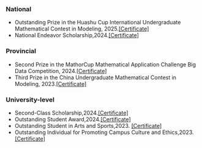 ### National
- Outstanding Prize in the Huashu Cup International Undergraduate Mathematical Contest in Modeling, 2025.[[Certificate]](https://github.com/houpingqing/Certificate-of-Award/blob/main/Certificate%20of%20Award/Outstanding%20Prize%20in%20the%20Huashu%20Cup%20International%20Undergraduate%20Mathematical%20Contest%20in%20Modeling.pdf)
- National Endeavor Scholarship,2024.[[Certificate]](https://github.com/houpingqing/Certificate-of-Award/blob/main/Certificate%20of%20Award/National%20Endeavor%20Scholarship.pdf)
### Provincial
- Second Prize in the MathorCup Mathematical Application Challenge Big Data Competition, 2024.[[Certificate]](https://github.com/houpingqing/Certificate-of-Award/blob/main/Certificate%20of%20Award/Second%20Prize%20in%20the%20MathorCup%20Mathematical%20Application%20Challenge%20Big%20Data%20Competition.pdf)
- Third Prize in the China Undergraduate Mathematical Contest in Modeling, 2023.[[Certificate]](https://github.com/houpingqing/Certificate-of-Award/blob/main/Certificate%20of%20Award/Third%20Prize%20in%20the%20China%20Undergraduate%20Mathematical%20Contest%20in%20Modeling.pdf)
### University-level
- Second-Class Scholarship,2024.[[Certificate]](https://github.com/houpingqing/Certificate-of-Award/blob/main/Certificate%20of%20Award/Second-Class%20Scholarship.pdf)
- Outstanding Student Award,2024.[[Certificate]](https://github.com/houpingqing/Certificate-of-Award/blob/main/Certificate%20of%20Award/Outstanding%20Student%20Award.pdf)
- Outstanding Student in Arts and Sports,2023. [[Certificate]](https://github.com/houpingqing/Certificate-of-Award/blob/main/Certificate%20of%20Award/Outstanding%20Student%20in%20Arts%20and%20Sports.pdf)
- Outstanding Individual for Promoting Campus Culture and Ethics,2023.[[Certificate]](https://github.com/houpingqing/Certificate-of-Award/blob/main/Certificate%20of%20Award/Outstanding%20Individual%20for%20Promoting%20Campus%20Culture%20and%20Ethics.pdf)

